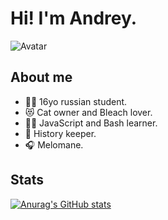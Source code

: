 # Hi! I'm Andrey.
![Avatar](https://user-images.githubusercontent.com/43712020/113221593-08779c80-928e-11eb-9f6a-aa9d083e4998.png)

## About me
- :student: 16yo russian student.
- :heart_eyes_cat: Cat owner and Bleach lover. 
- :man_technologist: JavaScript and Bash learner.
- :scroll: History keeper.
- :headphones: Melomane.

## Stats
[![Anurag's GitHub stats](https://github-readme-stats.vercel.app/api?username=thendrxie&show_icons=true&theme=buefy&count_private=true&include_all_commits=true&border_radius=13&cache_seconds=1800)](https://github.com/anuraghazra/github-readme-stats)
